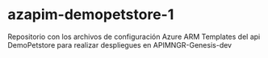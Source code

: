 # azapim-demopetstore-1
Repositorio con los archivos de configuración Azure ARM Templates del api DemoPetstore para realizar despliegues en APIMNGR-Genesis-dev
